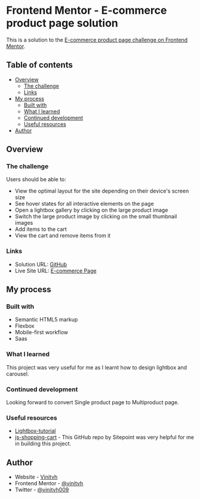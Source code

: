 # Frontend Mentor - E-commerce product page solution

This is a solution to the [E-commerce product page challenge on Frontend Mentor](https://www.frontendmentor.io/challenges/ecommerce-product-page-UPsZ9MJp6).

## Table of contents

- [Overview](#overview)
  - [The challenge](#the-challenge)
  - [Links](#links)
- [My process](#my-process)
  - [Built with](#built-with)
  - [What I learned](#what-i-learned)
  - [Continued development](#continued-development)
  - [Useful resources](#useful-resources)
- [Author](#author)

## Overview

### The challenge

Users should be able to:

- View the optimal layout for the site depending on their device's screen size
- See hover states for all interactive elements on the page
- Open a lightbox gallery by clicking on the large product image
- Switch the large product image by clicking on the small thumbnail images
- Add items to the cart
- View the cart and remove items from it

### Links

- Solution URL: [GitHub](https://github.com/Vinitvh/ecommerce-product-page)
- Live Site URL: [E-commerce Page](https://e-commerce-product-page-main.netlify.app/)

## My process

### Built with

- Semantic HTML5 markup
- Flexbox
- Mobile-first workflow
- Saas

### What I learned

This project was very useful for me as I learnt how to design lightbox and carousel.

### Continued development

Looking forward to convert Single product page to Multiproduct page.

### Useful resources

- [Lightbox-tutorial](https://www.w3schools.com/howto/howto_js_lightbox.asp)
- [js-shopping-cart](https://github.com/learnable-content/js-shopping-cart) - This GitHub repo by Sitepoint was very helpful for me in building this project.

## Author

- Website - [Vinitvh](https://github.com/Vinitvh)
- Frontend Mentor - [@vinitvh](https://www.frontendmentor.io/profile/vinitvh)
- Twitter - [@vinitvh009](https://www.twitter.com/vinitvh009)
